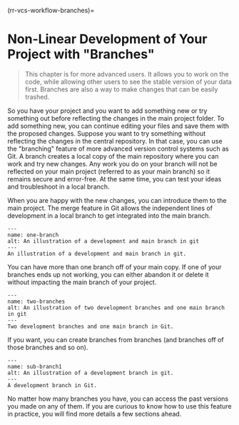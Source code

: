 (rr-vcs-workflow-branches)=
# Non-Linear Development of Your Project with "Branches"

> This chapter is for more advanced users.
> It allows you to work on the code, while allowing other users to see the stable version of your data first.
>Branches are also a way to make changes that can be easily trashed.

 So you have your project and you want to add something new or try something out before reflecting the changes in the main project folder.
 To add something new, you can continue editing your files and save them with the proposed changes.
 Suppose you want to try something without reflecting the changes in the central repository.
 In that case, you can use the "branching" feature of more advanced version control systems such as Git.
 A branch creates a local copy of the main repository where you can work and try new changes.
 Any work you do on your branch will not be reflected on your main project (referred to as your main branch) so it remains secure and error-free.
 At the same time, you can test your ideas and troubleshoot in a local branch.

 When you are happy with the new changes, you can introduce them to the main project.
 The merge feature in Git allows the independent lines of development in a local branch to get integrated into the main branch.

 ```{figure} ../../figures/one-branch.*
 ---
 name: one-branch
 alt: An illustration of a development and main branch in git
 ---
 An illustration of a development and main branch in git.
 ```

 You can have more than one branch off of your main copy.
 If one of your branches ends up not working, you can either abandon it or delete it without impacting the main branch of your project.

 ```{figure} ../../figures/two-branches.*
 ---
 name: two-branches
 alt: An illustration of two development branches and one main branch in git
 ---
 Two development branches and one main branch in Git.
 ```

 If you want, you can create branches from branches (and branches off of those branches and so on).

 ```{figure} ../../figures/sub-branch.*
 ---
 name: sub-branch1
 alt: An illustration of a development branch in git.
 ---
 A development branch in Git.
 ```

 No matter how many branches you have, you can access the past versions you made on any of them.
 If you are curious to know how to use this feature in practice, you will find more details a few sections ahead.
